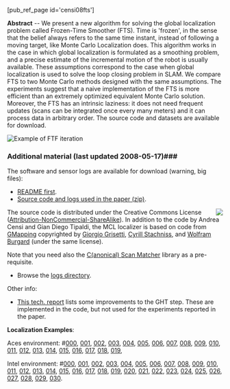 <!-- ---
title: Lazy Localization using the Frozen-Time Smoother
Date: 2008-05-17
inMenu: true
orderInfo: -7
PURL: https://purl.org/censi/2007/fts
elinkAttrs:
   :link_text: Frozen-Time Smoother
---
 -->

[pub_ref_page id='censi08fts']

**Abstract** -- We present a new algorithm for solving the global localization problem called
Frozen-Time Smoother (FTS). Time is 'frozen', in the sense that the belief
always refers to the same time instant, instead of following a moving target,
like Monte Carlo Localization does. This algorithm works in the case in which global localization is 
formulated as a smoothing problem, and a precise estimate of the 
incremental motion of the robot is usually available. These assumptions
correspond to the case when global localization is used to 
solve the loop closing problem in SLAM.
We compare FTS to two Monte Carlo methods designed with the same assumptions. 
The experiments suggest that a naive implementation of the FTS is more efficient than an extremely optimized equivalent Monte Carlo solution. 
Moreover, the FTS has an intrinsic laziness: 
it does not need frequent updates (scans can be integrated once every many meters) and it can process data in arbitrary order. 
The source code and datasets are available for download.


![Example of FTF iteration](https://purl.org/censi/research/2008-icra-fts/image_small.png)

[tipaldi]: http://www.dis.uniroma1.it/~tipaldi/

### Additional material (last updated 2008-05-17)###


The software and sensor logs are available for download (warning, big files):

- [README first](https://purl.org/censi/research/2008-icra-fts/README.html).
- [Source code and logs used in the paper (zip)](https://purl.org/censi/research/2008-icra-fts/fts-mcl-1.1.zip). 

<img src='https://purl.org/censi/research/2008-icra-fts/by-nc-sa.png' style='float: right'/>

  The source code is distributed under the Creative Commons License ([Attribution-NonCommercial-ShareAlike][cc]). In addition to the code by Andrea Censi and Gian Diego Tipaldi, the MCL localizer is based on code from [GMapping] copyrighted by [Giorgio Grisetti], [Cyrill Stachniss], and [Wolfram Burgard]  (under the same license).

  Note that you need also the [C(anonical) Scan Matcher](https://purl.org/censi/2007/csm) library as a pre-requisite.

- Browse the [logs directory](https://purl.org/censi/research/2008-icra-fts/logs).

Other info:

- [This tech. report](https://purl.org/censi/2006/ghtv) lists some improvements to the GHT step.
  These are implemented in the code, but not used for the experiments reported in the paper.

[cc]: http://creativecommons.org/licenses/by-nc-sa/2.0/
[gmapping]: http://www.openslam.org/gmapping.html
[giorgio grisetti]: http://www.informatik.uni-freiburg.de/~grisetti/
[Cyrill Stachniss]: http://www.informatik.uni-freiburg.de/~stachnis/
[Wolfram Burgard]: http://www.informatik.uni-freiburg.de/~burgard/

**Localization Examples**:

Aces environment: \#[000](https://purl.org/censi/research/2008-icra-fts/logs/aces_chunks/fts1/000_go.html),
[001](https://purl.org/censi/research/2008-icra-fts/logs/aces_chunks/fts1/001_go.html),
[002](https://purl.org/censi/research/2008-icra-fts/logs/aces_chunks/fts1/002_go.html),
[003](https://purl.org/censi/research/2008-icra-fts/logs/aces_chunks/fts1/003_go.html),
[004](https://purl.org/censi/research/2008-icra-fts/logs/aces_chunks/fts1/004_go.html),
[005](https://purl.org/censi/research/2008-icra-fts/logs/aces_chunks/fts1/005_go.html),
[006](https://purl.org/censi/research/2008-icra-fts/logs/aces_chunks/fts1/006_go.html),
[007](https://purl.org/censi/research/2008-icra-fts/logs/aces_chunks/fts1/007_go.html),
[008](https://purl.org/censi/research/2008-icra-fts/logs/aces_chunks/fts1/008_go.html),
[009](https://purl.org/censi/research/2008-icra-fts/logs/aces_chunks/fts1/009_go.html),
[010](https://purl.org/censi/research/2008-icra-fts/logs/aces_chunks/fts1/010_go.html),
[011](https://purl.org/censi/research/2008-icra-fts/logs/aces_chunks/fts1/011_go.html),
[012](https://purl.org/censi/research/2008-icra-fts/logs/aces_chunks/fts1/012_go.html),
[013](https://purl.org/censi/research/2008-icra-fts/logs/aces_chunks/fts1/013_go.html),
[014](https://purl.org/censi/research/2008-icra-fts/logs/aces_chunks/fts1/014_go.html),
[015](https://purl.org/censi/research/2008-icra-fts/logs/aces_chunks/fts1/015_go.html),
[016](https://purl.org/censi/research/2008-icra-fts/logs/aces_chunks/fts1/016_go.html),
[017](https://purl.org/censi/research/2008-icra-fts/logs/aces_chunks/fts1/017_go.html),
[018](https://purl.org/censi/research/2008-icra-fts/logs/aces_chunks/fts1/018_go.html),
[019](https://purl.org/censi/research/2008-icra-fts/logs/aces_chunks/fts1/019_go.html),

Intel environment: \#[000](https://purl.org/censi/research/2008-icra-fts/logs/intel_chunks/fts1/000_go.html),
[001](https://purl.org/censi/research/2008-icra-fts/logs/intel_chunks/fts1/001_go.html),
[002](https://purl.org/censi/research/2008-icra-fts/logs/intel_chunks/fts1/002_go.html),
[003](https://purl.org/censi/research/2008-icra-fts/logs/intel_chunks/fts1/003_go.html),
[004](https://purl.org/censi/research/2008-icra-fts/logs/intel_chunks/fts1/004_go.html),
[005](https://purl.org/censi/research/2008-icra-fts/logs/intel_chunks/fts1/005_go.html),
[006](https://purl.org/censi/research/2008-icra-fts/logs/intel_chunks/fts1/006_go.html),
[007](https://purl.org/censi/research/2008-icra-fts/logs/intel_chunks/fts1/007_go.html),
[008](https://purl.org/censi/research/2008-icra-fts/logs/intel_chunks/fts1/008_go.html),
[009](https://purl.org/censi/research/2008-icra-fts/logs/intel_chunks/fts1/009_go.html),
[010](https://purl.org/censi/research/2008-icra-fts/logs/intel_chunks/fts1/010_go.html),
[011](https://purl.org/censi/research/2008-icra-fts/logs/intel_chunks/fts1/011_go.html),
[012](https://purl.org/censi/research/2008-icra-fts/logs/intel_chunks/fts1/012_go.html),
[013](https://purl.org/censi/research/2008-icra-fts/logs/intel_chunks/fts1/013_go.html),
[014](https://purl.org/censi/research/2008-icra-fts/logs/intel_chunks/fts1/014_go.html),
[015](https://purl.org/censi/research/2008-icra-fts/logs/intel_chunks/fts1/015_go.html),
[016](https://purl.org/censi/research/2008-icra-fts/logs/intel_chunks/fts1/016_go.html),
[017](https://purl.org/censi/research/2008-icra-fts/logs/intel_chunks/fts1/017_go.html),
[018](https://purl.org/censi/research/2008-icra-fts/logs/intel_chunks/fts1/018_go.html),
[019](https://purl.org/censi/research/2008-icra-fts/logs/intel_chunks/fts1/019_go.html),
[020](https://purl.org/censi/research/2008-icra-fts/logs/intel_chunks/fts1/020_go.html),
[021](https://purl.org/censi/research/2008-icra-fts/logs/intel_chunks/fts1/021_go.html),
[022](https://purl.org/censi/research/2008-icra-fts/logs/intel_chunks/fts1/022_go.html),
[023](https://purl.org/censi/research/2008-icra-fts/logs/intel_chunks/fts1/023_go.html),
[024](https://purl.org/censi/research/2008-icra-fts/logs/intel_chunks/fts1/024_go.html),
[025](https://purl.org/censi/research/2008-icra-fts/logs/intel_chunks/fts1/025_go.html),
[026](https://purl.org/censi/research/2008-icra-fts/logs/intel_chunks/fts1/026_go.html),
[027](https://purl.org/censi/research/2008-icra-fts/logs/intel_chunks/fts1/027_go.html),
[028](https://purl.org/censi/research/2008-icra-fts/logs/intel_chunks/fts1/028_go.html),
[029](https://purl.org/censi/research/2008-icra-fts/logs/intel_chunks/fts1/029_go.html),
[030](https://purl.org/censi/research/2008-icra-fts/logs/intel_chunks/fts1/030_go.html).